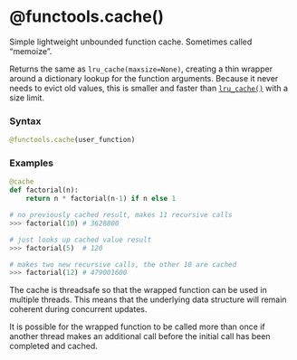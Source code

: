 # @functools.cache()

Simple lightweight unbounded function cache. Sometimes called “memoize”.

Returns the same as `lru_cache(maxsize=None)`, creating a thin wrapper around a dictionary lookup for the function arguments. Because it never needs to evict old values, this is smaller and faster than [`lru_cache()`](/modules/functools/lru_cache.md) with a size limit.

### Syntax

```python
@functools.cache(user_function)
```

### Examples

```python
@cache
def factorial(n):
    return n * factorial(n-1) if n else 1

# no previously cached result, makes 11 recursive calls
>>> factorial(10) # 3628800

# just looks up cached value result
>>> factorial(5)  # 120

# makes two new recursive calls, the other 10 are cached
>>> factorial(12) # 479001600
```

The cache is threadsafe so that the wrapped function can be used in multiple threads. This means that the underlying data structure will remain coherent during concurrent updates.

It is possible for the wrapped function to be called more than once if another thread makes an additional call before the initial call has been completed and cached.